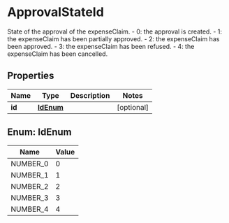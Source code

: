 

# ApprovalStateId

State of the approval of the expenseClaim. - 0: the approval is created. - 1: the expenseClaim has been partially approved. - 2: the expenseClaim has been approved. - 3: the expenseClaim has been refused. - 4: the expenseClaim has been cancelled.

## Properties

| Name | Type | Description | Notes |
|------------ | ------------- | ------------- | -------------|
|**id** | [**IdEnum**](#IdEnum) |  |  [optional] |



## Enum: IdEnum

| Name | Value |
|---- | -----|
| NUMBER_0 | 0 |
| NUMBER_1 | 1 |
| NUMBER_2 | 2 |
| NUMBER_3 | 3 |
| NUMBER_4 | 4 |



